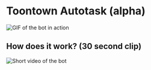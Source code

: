 # Toontown Autotask (alpha)

![GIF of the bot in action](https://media.giphy.com/media/v1.Y2lkPTc5MGI3NjExa294NzZ6ODdvdGt2c3hlaGVoOWo2cGJxYXFkbHpocWNtOG16YnBrbiZlcD12MV9pbnRlcm5hbF9naWZfYnlfaWQmY3Q9Zw/dkCnM4rj57rnVwDcGs/giphy-downsized-large.gif)

## How does it work? (30 second clip)

![Short video of the bot](https://clipchamp.com/watch/htodKzY2IDv?utm_source=share&utm_medium=social&utm_campaign=watch)